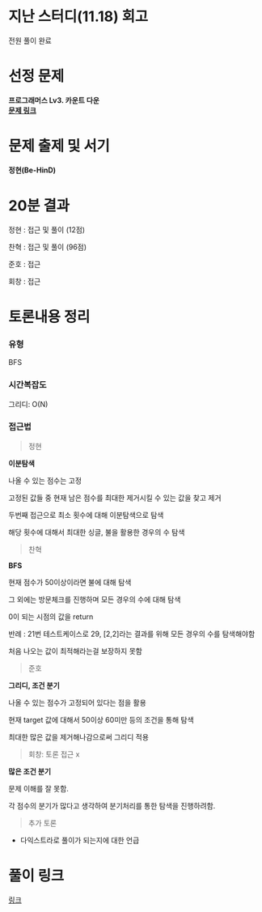 # 지난 스터디(11.18) 회고

전원 풀이 완료

# 선정 문제
<b> 프로그래머스 Lv3. 카운트 다운 </b>
<br>
<b> [문제 링크](https://school.programmers.co.kr/learn/courses/30/lessons/131129#) </b>

# 문제 출제 및 서기
<b> 정현(Be-HinD) </b>

# 20분 결과
<p> 정현 : 접근 및 풀이 (12점) </p>
<p> 찬혁 : 접근 및 풀이 (96점) </p>
<p> 준호 : 접근 </p>
<p> 회창 : 접근 </p>

# 토론내용 정리
### 유형
<P> BFS </P>

### 시간복잡도
<p> 그리디: O(N) </p>

### 접근법

> 정현

<b> 이분탐색 </b>

<p> 나올 수 있는 점수는 고정 </p>
<p> 고정된 값들 중 현재 남은 점수를 최대한 제거시킬 수 있는 값을 찾고 제거 </p>
<P> 두번째 접근으로 최소 횟수에 대해 이분탐색으로 탐색 </P>
<p> 해당 횟수에 대해서 최대한 싱글, 불을 활용한 경우의 수 탐색 </p>

> 찬혁

<b> BFS </b>

<p> 현재 점수가 50이상이라면 불에 대해 탐색 <p>
<p> 그 외에는 방문체크를 진행하며 모든 경우의 수에 대해 탐색 </p>
<p> 0이 되는 시점의 값을 return </p>
<p> 반례 : 21번 테스트케이스로 29, [2,2]라는 결과를 위해 모든 경우의 수를 탐색해야함 </p>
<p> 처음 나오는 값이 최적해라는걸 보장하지 못함 </p>

> 준호

<b> 그리디, 조건 분기 </b>
<p> 나올 수 있는 점수가 고정되어 있다는 점을 활용 </p>
<p> 현재 target 값에 대해서 50이상 60미만 등의 조건을 통해 탐색 </p>
<p> 최대한 많은 값을 제거해나감으로써 그리디 적용 </p>

> 회창: 토론 접근 x

<b> 많은 조건 분기 </b>
<p> 문제 이해를 잘 못함. </p>
<p> 각 점수의 분기가 많다고 생각하여 분기처리를 통한 탐색을 진행하려함. </p>

> 추가 토론
- 다익스트라로 풀이가 되는지에 대한 언급

# 풀이 링크

<a href="https://github.com/The-Four-Error-Pickers/Algorithm-Study/tree/main/Private%20Solve/131129.%20%EC%B9%B4%EC%9A%B4%ED%8A%B8%20%EB%8B%A4%EC%9A%B4">링크</a>
